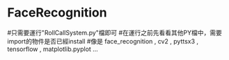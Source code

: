 # FaceRecognition
#只需要運行"RollCallSystem.py"檔即可
#在運行之前先看看其他PY檔中，需要import的物件是否已經install
#像是 face_recognition , cv2 , pyttsx3 , tensorflow , matplotlib.pyplot ... 
